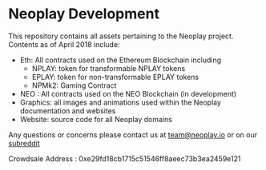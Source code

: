 # Neoplay Development

This repository contains all assets pertaining to the Neoplay project.<br />
Contents as of April 2018 include:
* Eth: All contracts used on the Ethereum Blockchain including
  * NPLAY: token for transformable NPLAY tokens
  * EPLAY: token for non-transformable EPLAY tokens
  * NPMk2: Gaming Contract
* NEO : All contracts used on the NEO Blockchain (in development)
* Graphics: all images and animations used within the Neoplay documentation and websites
* Website: source code for all Neoplay domains

Any questions or concerns please contact us at team@neoplay.io or on our [subreddit](http://www.reddit.com/r/NeoplayProject)

Crowdsale Address : 0xe29fd18cb1715c51546ff8aeec73b3ea2459e121
